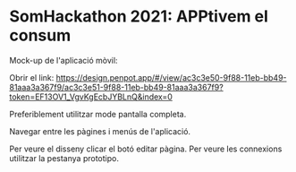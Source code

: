 # SomHackathon 2021: APPtivem el consum

Mock-up de l'aplicació mòvil:

Obrir el link:
https://design.penpot.app/#/view/ac3c3e50-9f88-11eb-bb49-81aaa3a367f9/ac3c3e51-9f88-11eb-bb49-81aaa3a367f9?token=EF13OV1_VgvKgEcbJYBLnQ&index=0

Preferiblement utilitzar mode pantalla completa.

Navegar entre les pàgines i menús de l'aplicació.

Per veure el disseny clicar el botó editar pàgina.
Per veure les connexions utilitzar la pestanya prototipo.

